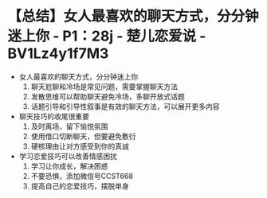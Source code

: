 # 【总结】女人最喜欢的聊天方式，分分钟迷上你 - P1：28j - 楚儿恋爱说 - BV1Lz4y1f7M3

-   女人最喜欢的聊天方式，分分钟迷上你
    1.  聊天尬聊和冷场是常见问题，需要掌握聊天方法
    2.  发散思维可以帮助聊天避免冷场，多聊开放式话题
    3.  话题引导和引导性叙事是有效的聊天方法，可以展开更多内容
-   聊天技巧的收尾很重要
    1.  及时离场，留下愉悦氛围
    2.  使用借口切断聊天，但要避免敷衍
    3.  硬核理由让对方感受到你的真诚
-   学习恋爱技巧可以改善情感困扰
    1.  学习让你成长，解决困惑
    2.  不要恐惧，添加微信号CCST668
    3.  提高自己的恋爱技巧，摆脱单身